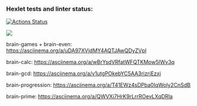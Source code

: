 ### Hexlet tests and linter status:
[![Actions Status](https://github.com/bibilnikova/python-project-49/actions/workflows/hexlet-check.yml/badge.svg)](https://github.com/bibilnikova/python-project-49/actions)

<a href="https://codeclimate.com/github/bibilnikova/python-project-49/maintainability"><img src="https://api.codeclimate.com/v1/badges/db0ecf0026348f0b5abc/maintainability" /></a>

brain-games + brain-even: https://asciinema.org/a/uDA97XVjdMY4AQTJAwQDyZVpI

brain-calc: https://asciinema.org/a/wBrYsdVRfatWFQTKMow5IWv3q

brain-gcd: https://asciinema.org/a/v1utgPOkebYC5AA3rizrjEzxj

brain-progression: https://asciinema.org/a/T41EWz4sDPba0IqWoly2CnSdB

brain-prime: https://asciinema.org/a/QWVXi7HrK9rLrrROevLXqDRla
